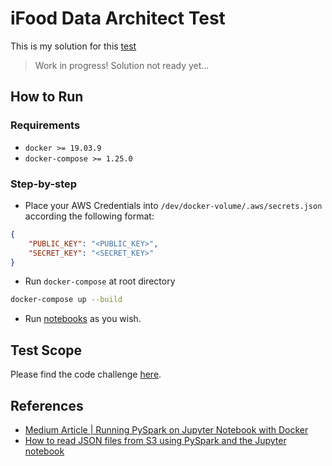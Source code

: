 # iFood Data Architect Test

This is my solution for this [test](https://github.com/ifood/ifood-data-architect-test) 

> Work in progress! Solution not ready yet...

## How to Run

### Requirements

* `docker >= 19.03.9`
* `docker-compose >= 1.25.0`

### Step-by-step

* Place your AWS Credentials into `/dev/docker-volume/.aws/secrets.json` according the following format:

```json
{
    "PUBLIC_KEY": "<PUBLIC_KEY>",
    "SECRET_KEY": "<SECRET_KEY>"
}
```

* Run `docker-compose` at root directory

```bash
docker-compose up --build
```

* Run [notebooks](./spark-dev-env/docker-img-volume/notebooks) as you wish.

## Test Scope

Please find the code challenge [here](./TestScope.md).

## References

* [Medium Article | Running PySpark on Jupyter Notebook with Docker](https://medium.com/@suci/running-pyspark-on-jupyter-notebook-with-docker-602b18ac4494)
* [How to read JSON files from S3 using PySpark and the Jupyter notebook](https://medium.com/@bogdan.cojocar/how-to-read-json-files-from-s3-using-pyspark-and-the-jupyter-notebook-275dcb27e124)
